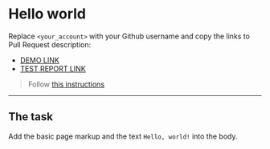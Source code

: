 # Hello world
Replace `<your_account>` with your Github username and copy the links to Pull Request description:
- [DEMO LINK](https://Jenia80.github.io/layout_hello-world/)
- [TEST REPORT LINK](https://Jenia80.github.io/layout_hello-world/report/html_report/)

> Follow [this instructions](https://mate-academy.github.io/layout_task-guideline/#how-to-solve-the-layout-tasks-on-github)
___

## The task
Add the basic page markup and the text `Hello, world!` into the body.
